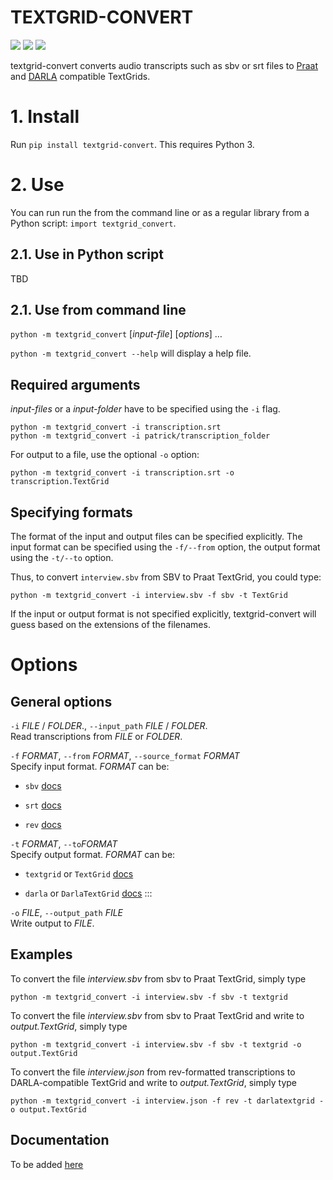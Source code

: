 # TEXTGRID-CONVERT

![](https://github.com/patrickschu/textgrid-convert/workflows/Python%20package%20Ubuntu/badge.svg)
![](https://github.com/patrickschu/textgrid-convert/workflows/Python%20package%20MacOS/badge.svg)
![](https://github.com/patrickschu/textgrid-convert/workflows/Python%20package%20Windows/badge.svg)

textgrid-convert converts audio transcripts such as sbv or srt files to
[Praat](http://www.fon.hum.uva.nl/praat/) and [DARLA](http://darla.dartmouth.edu/) compatible TextGrids.

# 1\. Install

Run `pip install textgrid-convert`. This requires Python 3.

# 2\. Use

You can run run the from the command line or as a regular library from a
Python script: `import textgrid_convert`.

## 2.1. Use in Python script

TBD

## 2.1. Use from command line

`python -m textgrid_convert` \[*input-file*\] \[*options*\] …

`python -m textgrid_convert --help` will display a help file.

## Required arguments

*input-files* or a *input-folder* have to be specified using the `-i`
flag.

    python -m textgrid_convert -i transcription.srt
    python -m textgrid_convert -i patrick/transcription_folder

For output to a file, use the optional `-o` option:

    python -m textgrid_convert -i transcription.srt -o transcription.TextGrid 

## Specifying formats

The format of the input and output files can be specified explicitly.
The input format can be specified using the `-f/--from` option, the
output format using the `-t/--to` option.

Thus, to convert `interview.sbv` from SBV to Praat TextGrid, you could
type:

    python -m textgrid_convert -i interview.sbv -f sbv -t TextGrid

If the input or output format is not specified explicitly,
textgrid-convert will guess based on the extensions of the filenames.

# Options

## General options

`-i` *FILE* / *FOLDER*., `--input_path` *FILE* / *FOLDER*.  
Read transcriptions from *FILE* or *FOLDER*.

`-f` *FORMAT*, `--from` *FORMAT*, `--source_format` *FORMAT*  
Specify input format. *FORMAT* can be:

  - `sbv` [docs](https://support.google.com/youtube/answer/2734698?hl=en&ref_topic=7296214)

  - `srt` [docs](https://support.google.com/youtube/answer/2734698?hl=en&ref_topic=7296214)

  - `rev` [docs](https://www.rev.com/api/attachmentsgetcontent)

`-t` *FORMAT*, `--to`*FORMAT*  
Specify output format. *FORMAT* can be:

  - `textgrid` or `TextGrid` [docs]()

  - `darla` or `DarlaTextGrid` [docs]() :::

`-o` *FILE*, `--output_path` *FILE*  
Write output to *FILE*.

## Examples

To convert the file *interview.sbv* from sbv to Praat TextGrid, simply
type

    python -m textgrid_convert -i interview.sbv -f sbv -t textgrid

To convert the file *interview.sbv* from sbv to Praat TextGrid and write
to *output.TextGrid*, simply type

    python -m textgrid_convert -i interview.sbv -f sbv -t textgrid -o output.TextGrid

To convert the file *interview.json* from rev-formatted transcriptions
to DARLA-compatible TextGrid and write to *output.TextGrid*, simply type

    python -m textgrid_convert -i interview.json -f rev -t darlatextgrid -o output.TextGrid

## Documentation

To be added [here](https://textgrid-convert.readthedocs.io/en/latest/)
